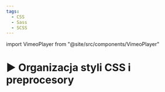 ```yaml
---
tags:
  - CSS
  - Sass
  - SCSS
---
```


import VimeoPlayer from "@site/src/components/VimeoPlayer"

# ▶️ Organizacja styli CSS i preprocesory

<VimeoPlayer videoId="751015171" />
